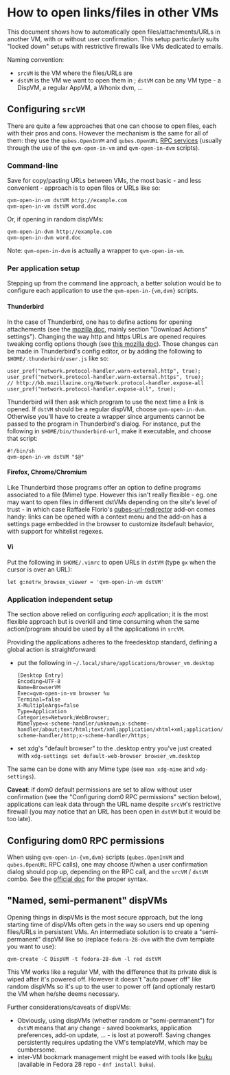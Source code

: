 How to open links/files in other VMs
====================================

This document shows how to automatically open files/attachments/URLs in another VM, with or without user confirmation. This setup particularly suits "locked down" setups with restrictive firewalls like VMs dedicated to emails.

Naming convention:

- `srcVM` is the VM where the files/URLs are
- `dstVM` is the VM we want to open them in ; `dstVM` can be any VM type - a DispVM, a regular AppVM, a Whonix dvm, ...


Configuring `srcVM`
-------------------

There are quite a few approaches that one can choose to open files, each with their pros and cons. However the mechanism is the same for all of them: they use the `qubes.OpenInVM` and `qubes.OpenURL` [RPC services](https://www.qubes-os.org/doc/qrexec3/#qubes-rpc-services) (usually through the use of the `qvm-open-in-vm` and `qvm-open-in-dvm` scripts).


### Command-line ###

Save for copy/pasting URLs between VMs, the most basic - and less convenient - approach is to open files or URLs like so:

~~~
qvm-open-in-vm dstVM http://example.com
qvm-open-in-vm dstVM word.doc
~~~

Or, if opening in random dispVMs:

~~~
qvm-open-in-dvm http://example.com
qvm-open-in-dvm word.doc
~~~

Note: `qvm-open-in-dvm` is actually a wrapper to `qvm-open-in-vm`.


### Per application setup ###

Stepping up from the command line approach, a better solution would be to configure each application to use the `qvm-open-in-{vm,dvm}` scripts.


#### Thunderbird ####

In the case of Thunderbird, one has to define actions for opening attachements (see the [mozilla doc](http://kb.mozillazine.org/Actions_for_attachment_file_types), mainly section "Download Actions" settings"). Changing the way http and https URLs are opened requires tweaking config options though (see [this mozilla doc](http://kb.mozillazine.org/Changing_the_web_browser_invoked_by_Thunderbird)). Those changes can be made in Thunderbird's config editor, or by adding the following to `$HOME/.thunderbird/user.js` like so:

~~~
user_pref("network.protocol-handler.warn-external.http", true);
user_pref("network.protocol-handler.warn-external.https", true);
// http://kb.mozillazine.org/Network.protocol-handler.expose-all
user_pref("network.protocol-handler.expose-all", true);
~~~

Thunderbird will then ask which program to use the next time a link is opened. If `dstVM` should be a regular dispVM, choose `qvm-open-in-dvm`. Otherwise you'll have to create a wrapper since arguments cannot be passed to the program in Thunderbird's dialog. For instance, put the following in `$HOME/bin/thunderbird-url`, make it executable, and choose that script:

~~~
#!/bin/sh
qvm-open-in-vm dstVM "$@"
~~~


#### Firefox, Chrome/Chromium ####

Like Thunderbird those programs offer an option to define programs associated to a file (Mime) type. However this isn't really flexible - eg. one may want to open files in different dstVMs depending on the site's level of trust - in which case Raffaele Florio's [qubes-url-redirector](https://github.com/raffaeleflorio/qubes-url-redirector) add-on comes handy: links can be opened with a context menu and the add-on has a settings page embedded in the browser to customize itsdefault behavior, with support for whitelist regexes.


#### Vi ####

Put the following in `$HOME/.vimrc` to open URLs in `dstVM` (type `gx` when the cursor is over an URL):

~~~
let g:netrw_browsex_viewer = 'qvm-open-in-vm dstVM'
~~~


### Application independent setup ###

The section above relied on configuring *each* application; it is the most flexible approach but is overkill and time consuming when the same action/program should be used by all the applications in `srcVM`.

Providing the applications adheres to the freedesktop standard, defining a global action is straightforward:

- put the following in `~/.local/share/applications/browser_vm.desktop`

	~~~
	[Desktop Entry]
	Encoding=UTF-8
	Name=BrowserVM
	Exec=qvm-open-in-vm browser %u
	Terminal=false
	X-MultipleArgs=false
	Type=Application
	Categories=Network;WebBrowser;
	MimeType=x-scheme-handler/unknown;x-scheme-handler/about;text/html;text/xml;application/xhtml+xml;application/xml;application/vnd.mozilla.xul+xml;application/rss+xml;application/rdf+xml;image/gif;image/jpeg;image/png;x-scheme-handler/http;x-scheme-handler/https;
	~~~

- set xdg's "default browser" to the .desktop entry you've just created with `xdg-settings set default-web-browser browser_vm.desktop`

The same can be done with any Mime type (see `man xdg-mime` and `xdg-settings`).

**Caveat**: if dom0 default permissions are set to allow without user confirmation (see the "Configuring dom0 RPC permissions" section below), applications can leak data through the URL name despite `srcVM`'s restrictive firewall (you may notice that an URL has been open in `dstVM` but it would be too late).


Configuring dom0 RPC permissions
--------------------------------

When using `qvm-open-in-{vm,dvm}` scripts (`qubes.OpenInVM` and `qubes.OpenURL` RPC calls), one may choose if/when a user confirmation dialog should pop up, depending on the RPC call, and the `srcVM` / `dstVM` combo. See the [official doc](https://www.qubes-os.org/doc/rpc-policy/) for the proper syntax.


"Named, semi-permanent" dispVMs
-------------------------------

Opening things in dispVMs is the most secure approach, but the long starting time of dispVMs often gets in the way so users end up opening files/URLs in persistent VMs. An intermediate solution is to create a "semi-permanent" dispVM like so (replace `fedora-28-dvm` with the dvm template you want to use):

~~~
qvm-create -C DispVM -t fedora-28-dvm -l red dstVM
~~~

This VM works like a regular VM, with the difference that its private disk is wiped after it's powered off. However it doesn't "auto power off" like random dispVMs so it's up to the user to power off (and optionaly restart) the VM when he/she deems necessary.


Further considerations/caveats of dispVMs:

- Obviously, using dispVMs (whether random or "semi-permanent") for `dstVM` means that any change - saved bookmarks, application preferences, add-on update, ... - is lost at poweroff. Saving changes persistently requires updating the VM's templateVM, which may be cumbersome.
- inter-VM bookmark management might be eased with tools like [buku](https://github.com/jarun/Buku) (available in Fedora 28 repo - `dnf install buku`).

